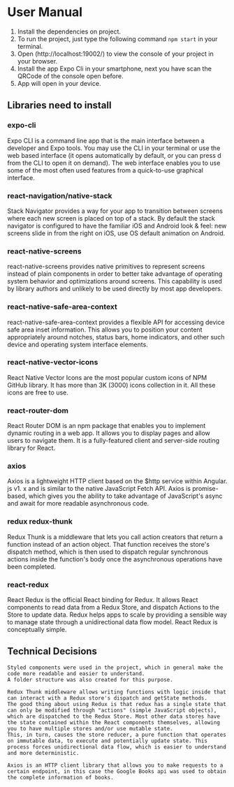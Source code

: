 # User Manual

1. Install the dependencies on project.
2. To run the project, just type the following command `npm start` in your terminal.
3. Open (http://localhost:19002/) to view the console of your project in your browser.
4. Install the app Expo Cli in your smartphone, next you have scan the QRCode of the console open before.
5. App will open in your device.

## Libraries need to install

### expo-cli
Expo CLI is a command line app that is the main interface between a developer and Expo tools. 
You may use the CLI in your terminal or use the web based interface (it opens automatically by default, or you can press d from the CLI to open it on demand). The web interface enables you to use some of the most often used features from a quick-to-use graphical interface.

### react-navigation/native-stack
Stack Navigator provides a way for your app to transition between screens where each new screen is placed on top of a stack. By default the stack navigator is configured to have the familiar iOS and Android look & feel: new screens slide in from the right on iOS, use OS default animation on Android.

### react-native-screens 
react-native-screens provides native primitives to represent screens instead of plain <View> components in order to better take advantage of operating system behavior and optimizations around screens. This capability is used by library authors and unlikely to be used directly by most app developers.

### react-native-safe-area-context
react-native-safe-area-context provides a flexible API for accessing device safe area inset information. This allows you to position your content appropriately around notches, status bars, home indicators, and other such device and operating system interface elements.

### react-native-vector-icons
React Native Vector Icons are the most popular custom icons of NPM GitHub library. It has more than 3K (3000) icons collection in it. All these icons are free to use.

### react-router-dom       
React Router DOM is an npm package that enables you to implement dynamic routing in a web app. It allows you to display pages and allow users to navigate them. It is a fully-featured client and server-side routing library for React.

### axios    
Axios is a lightweight HTTP client based on the $http service within Angular. js v1. x and is similar to the native JavaScript Fetch API. Axios is promise-based, which gives you the ability to take advantage of JavaScript's async and await for more readable asynchronous code.

### redux redux-thunk    
Redux Thunk is a middleware that lets you call action creators that return a function instead of an action object. That function receives the store's dispatch method, which is then used to dispatch regular synchronous actions inside the function's body once the asynchronous operations have been completed.

### react-redux   
React Redux is the official React binding for Redux. It allows React components to read data from a Redux Store, and dispatch Actions to the Store to update data. Redux helps apps to scale by providing a sensible way to manage state through a unidirectional data flow model. React Redux is conceptually simple.

## Technical Decisions
    Styled components were used in the project, which in general make the code more readable and easier to understand. 
    A folder structure was also created for this purpose.

    Redux Thunk middleware allows writing functions with logic inside that can interact with a Redux store's dispatch and getState methods.
    The good thing about using Redux is that redux has a single state that can only be modified through "actions" (simple JavaScript objects), which are dispatched to the Redux Store. Most other data stores have the state contained within the React components themselves, allowing you to have multiple stores and/or use mutable state.
    This, in turn, causes the store reducer, a pure function that operates on immutable data, to execute and potentially update state. This process forces unidirectional data flow, which is easier to understand and more deterministic.

    Axios is an HTTP client library that allows you to make requests to a certain endpoint, in this case the Google Books api was used to obtain the complete information of books.